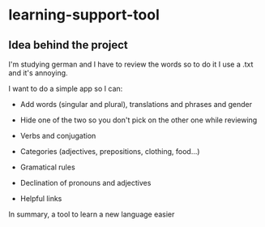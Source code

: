 # learning-support-tool

## Idea behind the project

I'm studying german and I have to review the words so to do it I use a .txt and it's annoying.

I want to do a simple app so I can:

* Add words (singular and plural), translations and phrases and gender

* Hide one of the two so you don't pick on the other one while reviewing

* Verbs and conjugation

* Categories (adjectives, prepositions, clothing, food...)

* Gramatical rules

* Declination of pronouns and adjectives

* Helpful links

In summary, a tool to learn a new language easier